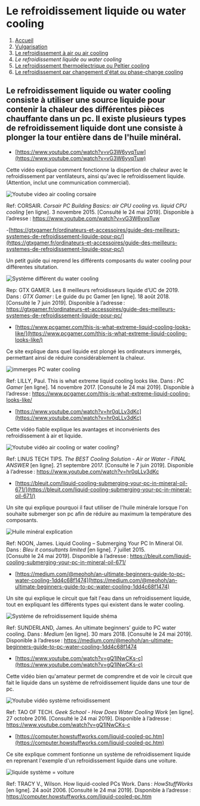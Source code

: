 <h1> Le refroidissement liquide ou water cooling </h1>

1. [Accueil](index.md)
1. [Vulgarisation](vulgarisation.md)
1. [Le refroidissement à air ou air cooling](aircooling.md)
1. *Le refroidissement liquide ou water cooling*
1. [Le refroidissement thermoélectrique ou Peltier cooling](peltiercooling.md)
1. [Le refroidissement par changement d'état ou phase-change cooling](phasechangecooling.md)

<h2>Le refroidissement liquide ou water cooling consiste à utiliser une source liquide pour contenir la chaleur des différentes pièces chauffante dans un pc. Il existe plusieurs types de refroidissement liquide dont une consiste à plonger la tour entière dans de l'huile minéral.</h2>





- [https://www.youtube.com/watch?v=vG3W6yvqTuw](https://www.youtube.com/watch?v=vG3W6yvqTuw)

Cette vidéo explique comment fonctionne la dispertion de chaleur avec le refroidissement par ventilateurs, ainsi qu'avec le refroidissement liquide. (Attention, inclut une communication commercial).

![Youtube video air cooling corsaire](/image/ytcorsair.png)

Ref: CORSAIR. *Corsair PC Building Basics: air CPU cooling vs. liquid CPU cooling* [en ligne]. 3 novembre 2015. [Consulté le 24 mai 2019]. Disponible à l’adresse : https://www.youtube.com/watch?v=vG3W6yvqTuw




-[https://gtxgamer.fr/ordinateurs-et-accessoires/guide-des-meilleurs-systemes-de-refroidissement-liquide-pour-pc/](https://gtxgamer.fr/ordinateurs-et-accessoires/guide-des-meilleurs-systemes-de-refroidissement-liquide-pour-pc/)

Un petit guide qui reprend les différents composants du water cooling pour différentes situtation.

![Système différent du water cooling](/image/bestsystemlc.png)

Rep: GTX GAMER. Les 8 meilleurs refroidisseurs liquide d’UC de 2019. Dans : *GTX Gamer* : Le guide du pc Gamer [en ligne]. 18 août 2018. [Consulté le 7 juin 2019]. Disponible à l’adresse : https://gtxgamer.fr/ordinateurs-et-accessoires/guide-des-meilleurs-systemes-de-refroidissement-liquide-pour-pc/




- [https://www.pcgamer.com/this-is-what-extreme-liquid-cooling-looks-like/](https://www.pcgamer.com/this-is-what-extreme-liquid-cooling-looks-like/)

Ce site explique dans quel liquide est plongé les ordinateurs immergés, permettant ainsi de réduire considérablement la chaleur.

![immerges PC water cooling](/image/imliquidcl.png)

Ref: LILLY, Paul. This is what extreme liquid cooling looks like. Dans : *PC Gamer* [en ligne]. 14 novembre 2017. [Consulté le 24 mai 2019]. Disponible à l’adresse : https://www.pcgamer.com/this-is-what-extreme-liquid-cooling-looks-like/




- [https://www.youtube.com/watch?v=hr0qLLv3dKc](https://www.youtube.com/watch?v=hr0qLLv3dKc)

Cette vidéo fiable explique les avantages et inconvénients des refroidissement à air et liquide.

![Youtube vidéo air cooling or water cooling?](/image/ytcollingsl.png)

Ref: LINUS TECH TIPS. *The BEST Cooling Solution - Air or Water - FINAL ANSWER* [en ligne]. 21 septembre 2017. [Consulté le 7 juin 2019]. Disponible à l’adresse : https://www.youtube.com/watch?v=hr0qLLv3dKc




- [https://bleuit.com/liquid-cooling-submerging-your-pc-in-mineral-oil-671/](https://bleuit.com/liquid-cooling-submerging-your-pc-in-mineral-oil-671/)

Un site qui explique pourquoi il faut utiliser de l'huile minérale lorsque l'on souhaite submerger son pc afin de réduire au maximum la température des composants.

![Huile minéral explication](/image/huilemineral.png)

Ref: NOON, James. Liquid Cooling – Submerging Your PC In Mineral Oil. Dans : *Bleu it consultants limited* [en ligne]. 7 juillet 2015. [Consulté le 24 mai 2019]. Disponible à l’adresse : https://bleuit.com/liquid-cooling-submerging-your-pc-in-mineral-oil-671/





- [https://medium.com/@meohoh/an-ultimate-beginners-guide-to-pc-water-cooling-1dd4c68f1474](https://medium.com/@meohoh/an-ultimate-beginners-guide-to-pc-water-cooling-1dd4c68f1474)

Un site qui explique le circuit que fait l'eau dans un refroidissement liquide, tout en expliquant les différents types qui existent dans le water cooling.

![Système de refroidissement liquide shéma](/image/liquidsystem.png)

Ref: SUNDERLAND, James. An ultimate beginners’ guide to PC water cooling. Dans : *Medium* [en ligne]. 30 mars 2018. [Consulté le 24 mai 2019]. Disponible à l’adresse : https://medium.com/@meohoh/an-ultimate-beginners-guide-to-pc-water-cooling-1dd4c68f1474





- [https://www.youtube.com/watch?v=gQ1lNwCKs-c](https://www.youtube.com/watch?v=gQ1lNwCKs-c)

Cette vidéo bien qu'amateur permet de comprendre et de voir le circuit que fait le liquide dans un système de refroidissement liquide dans une tour de pc.

![Youtube vidéo système refroidissement](/image/ytliquidsystem.png)

Ref: TAO OF TECH. *Geek School - How Does Water Cooling Work* [en ligne]. 27 octobre 2016. [Consulté le 24 mai 2019]. Disponible à l’adresse : https://www.youtube.com/watch?v=gQ1lNwCKs-c




- [https://computer.howstuffworks.com/liquid-cooled-pc.htm](https://computer.howstuffworks.com/liquid-cooled-pc.htm)

Ce site explique comment fontionne un système de refroidissement liquide en reprenant l'exemple d'un refroidissement liquide dans une voiture.

![liquide système = voiture](/image/lcoolingcar.png)

Ref: TRACY V., Wilson. How liquid-cooled PCs Work. Dans : *HowStuffWorks* [en ligne]. 24 août 2006. [Consulté le 24 mai 2019]. Disponible à l’adresse : https://computer.howstuffworks.com/liquid-cooled-pc.htm




